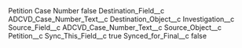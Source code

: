 <?xml version="1.0" encoding="UTF-8"?>
<CustomMetadata xmlns="http://soap.sforce.com/2006/04/metadata" xmlns:xsi="http://www.w3.org/2001/XMLSchema-instance" xmlns:xsd="http://www.w3.org/2001/XMLSchema">
    <label>Petition Case Number</label>
    <protected>false</protected>
    <values>
        <field>Destination_Field__c</field>
        <value xsi:type="xsd:string">ADCVD_Case_Number_Text__c</value>
    </values>
    <values>
        <field>Destination_Object__c</field>
        <value xsi:type="xsd:string">Investigation__c</value>
    </values>
    <values>
        <field>Source_Field__c</field>
        <value xsi:type="xsd:string">ADCVD_Case_Number_Text__c</value>
    </values>
    <values>
        <field>Source_Object__c</field>
        <value xsi:type="xsd:string">Petition__c</value>
    </values>
    <values>
        <field>Sync_This_Field__c</field>
        <value xsi:type="xsd:boolean">true</value>
    </values>
    <values>
        <field>Synced_for_Final__c</field>
        <value xsi:type="xsd:boolean">false</value>
    </values>
</CustomMetadata>
